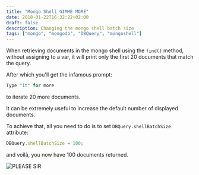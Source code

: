```yaml
---
title: "Mongo Shell GIMME MORE"
date: 2018-01-22T16:32:22+02:00
draft: false
description: Changing the mongo shell batch size
tags: ["mongo", "mongodb", "DBQuery", "mongoshell"]
---
```

When retrieving documents in the mongo shell using the `find()` method, without assigning to a var, it will print only the first 20 documents that match the query.

After which you'll get the infamous prompt:

```js
Type "it" for more
```

to iterate 20 more documents.


It can be extremely useful to increase the default number of displayed documents.

To achieve that, all you need to do is to set `DBQuery.shellBatchSize` attribute:

```js
DBQuery.shellBatchSize = 100;
```

and voilà, you now have 100 documents returned.

![PLEASE SIR](/images/please-sir.jpg)

